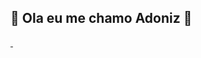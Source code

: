 ## 🌌 Ola eu me chamo Adoniz 🌌
<div>
  <a href="https://github.com/Adonizrv">
  <img heigh="180cm" src=>
  <img heigh="180cm" src=>
<div>
